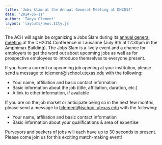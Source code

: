 ```yaml
---
title: 'Jobs Slam at the Annual General Meeting at DH2014'
date: '2014-06-11'
author: 'Tanya Clement'
layout: 'layouts/news.11ty.js'
---
```

The ACH will again be organizing a Jobs Slam during its [annual general meeting](http://dh2014.org/affiliated-events/ach-meetings/) at the DH2014 Conference in Lausanne (July 9th at 12:30pm in the Amphimax Building). The Jobs Slam is a lively event and a chance for employers to get the word out about upcoming jobs as well as for prospective employees to introduce themselves to everyone present.

If you have a current or upcoming job opening at your institution, please send a message to [tclement@ischool.utexas.edu](mailto:tclement@ischool.utexas.edu) with the following:

- Your name, affiliation and basic contact information
- Basic information about the job (title, affiliation, duration, etc.)
- A link to other information, if available

If you are on the job market or anticipate being so in the next few months, please send a message to [tclement@ischool.utexas.edu](mailto:tclement@ischool.utexas.edu) with the following:

- Your name, affiliation and basic contact information
- Basic information about your qualifications &amp; area of expertise

Purveyors and seekers of jobs will each have up to 30 seconds to present. Please come join us for this exciting match-making event!
